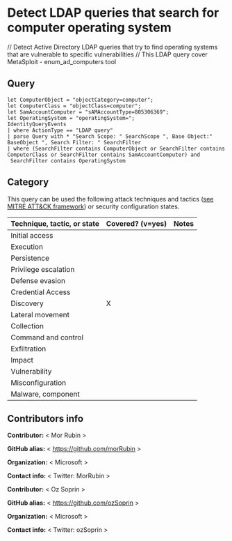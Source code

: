 # Detect LDAP queries that search for computer operating system

// Detect Active Directory LDAP queries that try to find operating systems that are vulnerable to specific vulnerabilities
// This LDAP query cover MetaSploit - enum_ad_computers tool

## Query

```
let ComputerObject = "objectCategory=computer";
let ComputerClass = "objectClass=computer";
let SamAccountComputer = "sAMAccountType=805306369";
let OperatingSystem = "operatingSystem=";
IdentityQueryEvents
| where ActionType == "LDAP query"
| parse Query with * "Search Scope: " SearchScope ", Base Object:" BaseObject ", Search Filter: " SearchFilter
| where (SearchFilter contains ComputerObject or SearchFilter contains ComputerClass or SearchFilter contains SamAccountComputer) and
 SearchFilter contains OperatingSystem

```
## Category

This query can be used the following attack techniques and tactics ([see MITRE ATT&CK framework](https://attack.mitre.org/)) or security configuration states.

| Technique, tactic, or state | Covered? (v=yes) | Notes |
|------------------------|----------|-------|
| Initial access |  |  |
| Execution |  |  |
| Persistence |  |  | 
| Privilege escalation |  |  |
| Defense evasion |  |  | 
| Credential Access |  |  | 
| Discovery | X |  | 
| Lateral movement |  |  | 
| Collection |  |  | 
| Command and control |  |  | 
| Exfiltration |  |  | 
| Impact |  |  |
| Vulnerability |  |  |
| Misconfiguration |  |  |
| Malware, component |  |  |


## Contributors info

**Contributor:** < Mor Rubin >

**GitHub alias:** < https://github.com/morRubin >

**Organization:** < Microsoft >

**Contact info:** < Twitter: MorRubin >

**Contributor:** < Oz Soprin >

**GitHub alias:** < https://github.com/ozSoprin >

**Organization:** < Microsoft >

**Contact info:** < Twitter: ozSoprin >